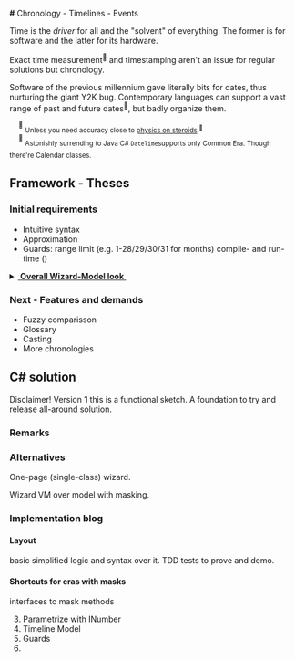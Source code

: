 **#** Chronology - Timelines - Events

Time is the _driver_ for all and the "solvent" of everything. The former is for software and the latter for its hardware.

Exact time measurement<sup>🔬</sup> and timestamping aren't an issue for regular solutions but chronology.

Software of the previous millennium gave literally bits for dates, thus nurturing the giant Y2K bug. Contemporary languages can support a vast range of past and future dates<sup>📆</sup>, but badly organize them.

&nbsp;&nbsp;&nbsp;&nbsp;<sup>🔬</sup> <sub>Unless you need accuracy close to [physics on steroids](https://www.nobelprize.org/prizes/physics/2023/summary/).<sup>🔗</sup></sub>\
&nbsp;&nbsp;&nbsp;&nbsp;<sup>📆</sup> <sub>Astonishly surrending to Java  C# `DateTime`supports only Common Era. Though there're Calendar classes.</sub>

## Framework - Theses

### Initial requirements

+ Intuitive syntax
+ Approximation
+ Guards: range limit (e.g. 1-28/29/30/31 for months) compile- and run-time ()

<details>
  <summary><ins>&nbsp;<b>Overall Wizard-Model look</b>&nbsp;</ins></summary>
&nbsp;
  
  [![Wizard (date, year, ca., ago) - Mode (output) diagram](../../../README+/_rsc/images/bigmessowires.com_wired-circuit.jpg)](https://github.com/Kyriosity/read-write/tree/main/README+/pencraft/README+/_rsc)
  
</details>

### Next - Features and demands 

+ Fuzzy comparisson
+ Glossary 
+ Casting
+ More chronologies

## C# solution 

Disclaimer! Version&nbsp;**1** this is a functional sketch. A foundation to try and release all-around solution. 

### Remarks 


### Alternatives

One-page (single-class) wizard.

Wizard VM over model with masking.

### Implementation blog

#### Layout 

basic simplified logic and syntax over it. TDD tests to prove and demo.

#### Shortcuts for eras with masks

interfaces to mask methods

3) Parametrize with INumber 
4) Timeline Model
5) Guards
6) 
